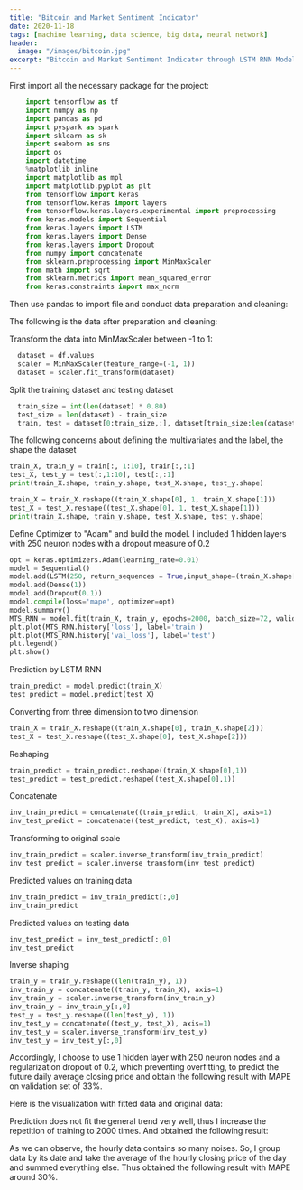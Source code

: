 ```yaml
---
title: "Bitcoin and Market Sentiment Indicator"
date: 2020-11-18
tags: [machine learning, data science, big data, neural network]
header:
  image: "/images/bitcoin.jpg"
excerpt: "Bitcoin and Market Sentiment Indicator through LSTM RNN Model"
---
```


First import all the necessary package for the project:
```python
    import tensorflow as tf
    import numpy as np
    import pandas as pd
    import pyspark as spark
    import sklearn as sk
    import seaborn as sns
    import os
    import datetime
    %matplotlib inline
    import matplotlib as mpl
    import matplotlib.pyplot as plt
    from tensorflow import keras
    from tensorflow.keras import layers
    from tensorflow.keras.layers.experimental import preprocessing
    from keras.models import Sequential
    from keras.layers import LSTM
    from keras.layers import Dense
    from keras.layers import Dropout
    from numpy import concatenate
    from sklearn.preprocessing import MinMaxScaler
    from math import sqrt
    from sklearn.metrics import mean_squared_error
    from keras.constraints import max_norm
```
Then use pandas to import file and conduct data preparation and cleaning:

The following is the data after preparation and cleaning:
<img src="{{ site.url }}{{ site.baseurl }}/images/Bitcoin/Picture5.png" alt="">

Transform the data into MinMaxScaler between -1 to 1:
```python
  dataset = df.values
  scaler = MinMaxScaler(feature_range=(-1, 1))
  dataset = scaler.fit_transform(dataset)
```
Split the training dataset and testing dataset
```python
  train_size = int(len(dataset) * 0.80)
  test_size = len(dataset) - train_size
  train, test = dataset[0:train_size,:], dataset[train_size:len(dataset),:]
```
The following concerns about defining the multivariates and the label, the shape the dataset
```python
train_X, train_y = train[:, 1:10], train[:,:1]
test_X, test_y = test[:,1:10], test[:,:1]
print(train_X.shape, train_y.shape, test_X.shape, test_y.shape)

train_X = train_X.reshape((train_X.shape[0], 1, train_X.shape[1]))
test_X = test_X.reshape((test_X.shape[0], 1, test_X.shape[1]))
print(train_X.shape, train_y.shape, test_X.shape, test_y.shape)
```
Define Optimizer to "Adam" and build the model. I included 1 hidden layers with 250 neuron nodes with a dropout measure of 0.2
```python
opt = keras.optimizers.Adam(learning_rate=0.01)
model = Sequential()
model.add(LSTM(250, return_sequences = True,input_shape=(train_X.shape[1], train_X.shape[2])))# Determining # of Neural Nodes
model.add(Dense(1))
model.add(Dropout(0.1))
model.compile(loss='mape', optimizer=opt)
model.summary()
MTS_RNN = model.fit(train_X, train_y, epochs=2000, batch_size=72, validation_data=(test_X, test_y), verbose=2, shuffle= False)
plt.plot(MTS_RNN.history['loss'], label='train')
plt.plot(MTS_RNN.history['val_loss'], label='test')
plt.legend()
plt.show()
```
Prediction by LSTM RNN
```python
train_predict = model.predict(train_X)    
test_predict = model.predict(test_X)
```
Converting from three dimension to two dimension
```python
train_X = train_X.reshape((train_X.shape[0], train_X.shape[2]))
test_X = test_X.reshape((test_X.shape[0], test_X.shape[2]))
```
Reshaping
```python
train_predict = train_predict.reshape((train_X.shape[0],1))
test_predict = test_predict.reshape((test_X.shape[0],1))
```
Concatenate
```python
inv_train_predict = concatenate((train_predict, train_X), axis=1)
inv_test_predict = concatenate((test_predict, test_X), axis=1)
```
Transforming to original scale
```python
inv_train_predict = scaler.inverse_transform(inv_train_predict)
inv_test_predict = scaler.inverse_transform(inv_test_predict)
```
Predicted values on training data
```python
inv_train_predict = inv_train_predict[:,0]
inv_train_predict
```
Predicted values on testing data
```python
inv_test_predict = inv_test_predict[:,0]
inv_test_predict
```
Inverse shaping
```python
train_y = train_y.reshape((len(train_y), 1))
inv_train_y = concatenate((train_y, train_X), axis=1)
inv_train_y = scaler.inverse_transform(inv_train_y)
inv_train_y = inv_train_y[:,0]
test_y = test_y.reshape((len(test_y), 1))
inv_test_y = concatenate((test_y, test_X), axis=1)
inv_test_y = scaler.inverse_transform(inv_test_y)
inv_test_y = inv_test_y[:,0]
```

Accordingly, I choose to use 1 hidden layer with 250 neuron nodes and a regularization dropout of 0.2, which preventing overfitting, to predict the future daily average closing price and obtain the following result with MAPE on validation set of 33%.

Here is the visualization with fitted data and original data:
<img src="{{ site.url }}{{ site.baseurl }}/images/Bitcoin/Picture1.png" alt="">

Prediction does not fit the general trend very well, thus I increase the repetition of training to 2000 times. And obtained the following result:
<img src="{{ site.url }}{{ site.baseurl }}/images/Bitcoin/Picture3.png" alt="">

As we can observe, the hourly data contains so many noises. So, I group data by its date and take the average of the hourly closing price of the day and summed everything else. Thus obtained the following result with MAPE around 30%.
<img src="{{ site.url }}{{ site.baseurl }}/images/Bitcoin/Picture4.png" alt="">
